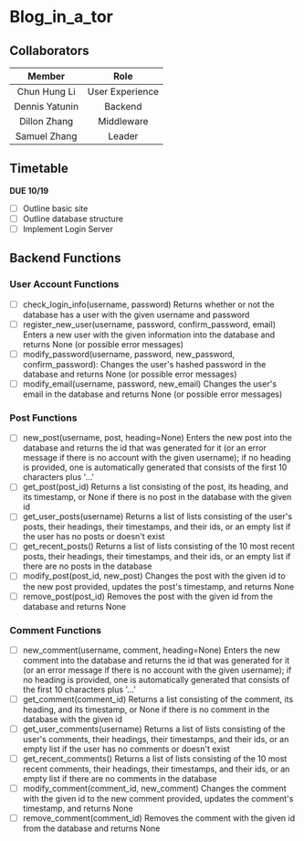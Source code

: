 # Blog_in_a_tor

## Collaborators
|   **Member**   |       **Role**      |
|:--------------:|:-------------------:|
|Chun Hung Li    | User Experience     |
|Dennis Yatunin  | Backend             |
|Dillon Zhang    | Middleware          |
|Samuel Zhang    | Leader              |

## Timetable

**DUE 10/19**

- [ ] Outline basic site
- [ ] Outline database structure
- [ ] Implement Login Server

## Backend Functions
### User Account Functions
- [ ] check_login_info(username, password)
Returns whether or not the database has a user with the given username and password
- [ ] register_new_user(username, password, confirm_password, email)
Enters a new user with the given information into the database and returns None (or possible error messages)
- [ ] modify_password(username, password, new_password, confirm_password):
Changes the user's hashed password in the database and returns None (or possible error messages)
- [ ] modify_email(username, password, new_email)
Changes the user's email in the database and returns None (or possible error messages)

### Post Functions
- [ ] new_post(username, post, heading=None)
Enters the new post into the database and returns the id that was generated for it (or an error message if there is no account with the given username); if no heading is provided, one is automatically generated that consists of the first 10 characters plus '...'
- [ ] get_post(post_id)
Returns a list consisting of the post, its heading, and its timestamp, or None if there is no post in the database with the given id
- [ ] get_user_posts(username)
Returns a list of lists consisting of the user's posts, their headings, their timestamps, and their ids, or an empty list if the user has no posts or doesn't exist
- [ ] get_recent_posts()
Returns a list of lists consisting of the 10 most recent posts, their headings, their timestamps, and their ids, or an empty list if there are no posts in the database
- [ ] modify_post(post_id, new_post)
Changes the post with the given id to the new post provided, updates the post's timestamp, and returns None
- [ ] remove_post(post_id)
Removes the post with the given id from the database and returns None

### Comment Functions
- [ ] new_comment(username, comment, heading=None)
Enters the new comment into the database and returns the id that was generated for it (or an error message if there is no account with the given username); if no heading is provided, one is automatically generated that consists of the first 10 characters plus '...'
- [ ] get_comment(comment_id)
Returns a list consisting of the comment, its heading, and its timestamp, or None if there is no comment in the database with the given id
- [ ] get_user_comments(username)
Returns a list of lists consisting of the user's comments, their headings, their timestamps, and their ids, or an empty list if the user has no comments or doesn't exist
- [ ] get_recent_comments()
Returns a list of lists consisting of the 10 most recent comments, their headings, their timestamps, and their ids, or an empty list if there are no comments in the database
- [ ] modify_comment(comment_id, new_comment)
Changes the comment with the given id to the new comment provided, updates the comment's timestamp, and returns None
- [ ] remove_comment(comment_id)
Removes the comment with the given id from the database and returns None
